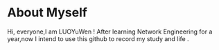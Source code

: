 # About Myself
Hi, everyone,I am LUOYuWen !
After learning Network Engineering for a year,now I intend to use this github to record my study and life . 
